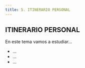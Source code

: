 ```yaml
---
title: 5. ITINERARIO PERSONAL
---
```


## ITINERARIO PERSONAL

En este tema vamos a estudiar...

* ...
* ...
* ...
